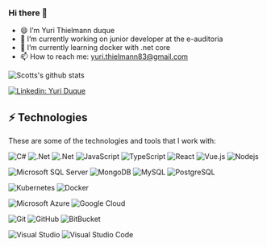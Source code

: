 
### Hi there 👋

- 😄 I’m Yuri Thielmann duque
- 🔭 I’m currently working on junior developer at the e-auditoria
- 🌱 I’m currently learning docker with .net core
- 📫 How to reach me: yuri.thielmann83@gmail.com


![Scotts's github stats](https://github-readme-stats.vercel.app/api?username=yuriDuque&show_icons=true)

[![Linkedin: Yuri Duque](https://img.shields.io/badge/-Linkedin-blue?style=flat-square&logo=Linkedin&logoColor=white&link=https://www.linkedin.com/in/yuri-duque/)](https://www.linkedin.com/in/yuri-duque/)

## ⚡ Technologies

These are some of the technologies and tools that I work with:


![C#](https://img.shields.io/badge/-C%20Sharp-239120?style=flat-&logo=C%20sharp)
![.Net](https://img.shields.io/badge/-.Net-5c2d91?style=flat-square&logo=.net)
![.Net](https://img.shields.io/badge/-.Net%20Core-5c2d91?style=flat-square&logo=.net)
![JavaScript](https://img.shields.io/badge/-JavaScript-black?style=flat-square&logo=javascript)
![TypeScript](https://img.shields.io/badge/-TypeScript-007ACC?style=flat-square&logo=typescript)
![React](https://img.shields.io/badge/-React-61dafb?style=flat-square&logo=react&logoColor=white)
![Vue.js](https://img.shields.io/badge/-Vue.js-4fc08d?style=flat-square&logo=Vue.js&logoColor=white)
![Nodejs](https://img.shields.io/badge/-Nodejs-339933?style=flat-square&logo=Node.js&logoColor=white)


![Microsoft SQL Server](https://img.shields.io/badge/-SQL%20Server-CC2927?style=flat-square&logo=microsoft-sql-server&logoColor=white)
![MongoDB](https://img.shields.io/badge/-MongoDB-47a248?style=flat-square&logo=mongodb&logoColor=white)
![MySQL](https://img.shields.io/badge/-MySQL-4479A1?style=flat-square&logo=mysql&logoColor=white)
![PostgreSQL](https://img.shields.io/badge/-PostgreSQL-336791?style=flat-square&logo=PostgreSQL&logoColor=white)


![Kubernetes](https://img.shields.io/badge/-Kubernetes-326CE5?style=flat-square&logo=Kubernetes&logoColor=white)
![Docker](https://img.shields.io/badge/-Docker-2496ED?style=flat-square&logo=docker&logoColor=white)


![Microsoft Azure](https://img.shields.io/badge/Microsoft%20Azure-0089D6?style=flat-square&logo=microsoft-azure&logoColor=white)
![Google Cloud](https://img.shields.io/badge/Google%20Cloud-4285F4?style=flat-square&logo=google-cloud&logoColor=white)


![Git](https://img.shields.io/badge/-Git-black?style=flat-square&logo=git)
![GitHub](https://img.shields.io/badge/-GitHub-181717?style=flat-square&logo=github)
![BitBucket](https://img.shields.io/badge/-BitBucket-darkblue?style=flat-square&logo=bitbucket)


![Visual Studio](https://img.shields.io/badge/-Visual%20Studio-5c2d91?style=flat-square&logo=visual-studio&logoColor=white)
![Visual Studio Code](https://img.shields.io/badge/-VSCode-007ACC?style=flat-square&logo=visual-studio-code&logoColor=white)



